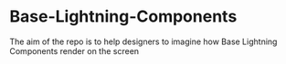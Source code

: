 # Base-Lightning-Components
The aim of the repo is to help designers to imagine how Base Lightning Components render on the screen
